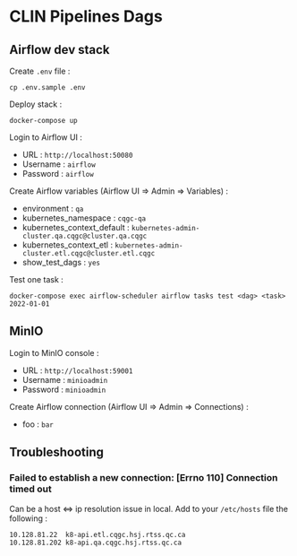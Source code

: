 # CLIN Pipelines Dags

## Airflow dev stack

Create `.env` file :

```
cp .env.sample .env
```

Deploy stack :

```
docker-compose up
```

Login to Airflow UI :

- URL : `http://localhost:50080`
- Username : `airflow`
- Password : `airflow`

Create Airflow variables (Airflow UI => Admin => Variables) :

- environment : `qa`
- kubernetes_namespace : `cqgc-qa`
- kubernetes_context_default : `kubernetes-admin-cluster.qa.cqgc@cluster.qa.cqgc`
- kubernetes_context_etl : `kubernetes-admin-cluster.etl.cqgc@cluster.etl.cqgc`
- show_test_dags : `yes`

Test one task :

```
docker-compose exec airflow-scheduler airflow tasks test <dag> <task> 2022-01-01
```

## MinIO

Login to MinIO console :

- URL : `http://localhost:59001`
- Username : `minioadmin`
- Password : `minioadmin`

Create Airflow connection (Airflow UI => Admin => Connections) :

- foo : `bar`

## Troubleshooting

### Failed to establish a new connection: [Errno 110] Connection timed out

Can be a host <=> ip resolution issue in local. Add to your `/etc/hosts` file the following :

```
10.128.81.22  k8-api.etl.cqgc.hsj.rtss.qc.ca
10.128.81.202 k8-api.qa.cqgc.hsj.rtss.qc.ca
```
